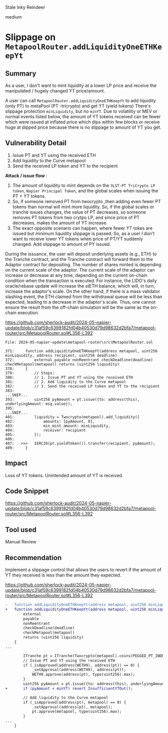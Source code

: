 Stale Inky Reindeer

medium

# Slippage on `MetapoolRouter.addLiquidityOneETHKeepYt`

## Summary
As a user, I don't want to mint liquidity at a lower LP price and receive the manipulated / hugely changed YT price/amount.

A user can call `MetapoolRouter.addLiquidityOneETHKeepYt` to add liquidity (only PT) to metaPool (PT -tricrypto) and get YT (yield tokens)
There's slippage protection `minLiquidity`, but no `minYT`.
Due to volatility or MEV or normal events listed below, the amount of YT tokens received can be fewer which were issued at inflated price which dips within few blocks or receive huge at dipped price because there is no slippage to amount of YT you get.

## Vulnerability Detail

1. Issue PT and YT using the received ETH
2. Add liquidity to the Curve metapool
3. Send the received LP token and YT to the recipient

**Attack / issue flow** :
1. The amount of liquidity to mint depends on the `3LST-PT TriCrypto LP token`, `Napier Principal Token`, and the global scales when issuing the PT + YT tokens.
2. So, if someone removed PT from twocrypto ,then adding even fewer PT tokens than normal will mint more liquidity. So, if the global scales or tranche issues changes, the value of PT decreases, so someone removes PT tokens from two crytpo LP, and since price of PT decreases, makes the amount of YT increase.
3. The exact opposite scenario can happen, where fewer YT tokes are issued but minimum liquidity slippage is passed. So, as a user I don't want to receive lower YT tokens when price of PT/YT suddenly changed. Add slippage to amount of PY issued.

During the issuance, the user will deposit underlying assets (e.g., ETH) to the Tranche contract, and the Tranche contract will forward them to the Adaptor contract for depositing. The number of shares minted is depending on the current scale of the adaptor. The current scale of the adaptor can increase or decrease at any time, depending on the current on-chain condition when the transaction is executed. For instance, the LIDO's daily oracle/rebase update will increase the stETH balance, which will, in turn, increase the adaptor's scale. On the other hand, if there is a mass validator slashing event, the ETH claimed from the withdrawal queue will be less than expected, leading to a decrease in the adaptor's scale. Thus, one cannot ensure the result from the off-chain simulation will be the same as the on-chain execution.

https://github.com/sherlock-audit/2024-05-napier-update/blob/c31af59c6399182fd04b40530d79d98632d2bfa7/metapool-router/src/MetapoolRouter.sol#L356-L392

```solidity
File: 2024-05-napier-update\metapool-router\src\MetapoolRouter.sol

371:     function addLiquidityOneETHKeepYt(address metapool, uint256 minLiquidity, address recipient, uint256 deadline)
372:         external payable nonReentrant checkDeadline(deadline) checkMetapool(metapool) returns (uint256 liquidity)
378:     {
379:         // Steps:
380:         // 1. Issue PT and YT using the received ETH
381:         // 2. Add liquidity to the Curve metapool
382:         // 3. Send the received LP token and YT to the recipient
383: 
...SNIP...
393:         uint256 pyAmount = pt.issue({to: address(this), underlyingAmount: msg.value}); 
395: 
...SNIP...
401:         liquidity = Twocrypto(metapool).add_liquidity({
402:             amounts: [pyAmount, 0],
403:             min_mint_amount: minLiquidity,
404:             receiver: recipient
405:         });
406: 
407:   >>>   IERC20(pt.yieldToken()).transfer(recipient, pyAmount); 
409:     }

```

## Impact
Loss of YT tokens. Unintended amount of YT is received.

## Code Snippet

https://github.com/sherlock-audit/2024-05-napier-update/blob/c31af59c6399182fd04b40530d79d98632d2bfa7/metapool-router/src/MetapoolRouter.sol#L356-L392

## Tool used

Manual Review

## Recommendation

Implement a slippage control that allows the users to revert if the amount of YT they received is less than the amount they expected.

https://github.com/sherlock-audit/2024-05-napier-update/blob/c31af59c6399182fd04b40530d79d98632d2bfa7/metapool-router/src/MetapoolRouter.sol#L356-L392

```diff
-   function addLiquidityOneETHKeepYt(address metapool, uint256 minLiquidity, address recipient, uint256 deadline)
+   function addLiquidityOneETHKeepYt(address metapool, uint256 minLiquidity, uint256 minYT, address recipient, uint256 deadline)
        external
        payable
        nonReentrant
        checkDeadline(deadline)
        checkMetapool(metapool)
        returns (uint256 liquidity)
    {
...

        ITranche pt = ITranche(Twocrypto(metapool).coins(PEGGED_PT_INDEX));
        // Issue PT and YT using the received ETH
        if (_isApproved(address(WETH9), address(pt)) == 0) {
            _setApproval(address(WETH9), address(pt));
            WETH9.approve(address(pt), type(uint256).max);
        }
        uint256 pyAmount = pt.issue({to: address(this), underlyingAmount: msg.value}); 
+       if (pyAmount < minYT) revert InsufficientYTOut();

        // Add liquidity to the Curve metapool
        if (_isApproved(address(pt), metapool) == 0) {
            _setApproval(address(pt), metapool);
            pt.approve(metapool, type(uint256).max);
        }
...
    }
```